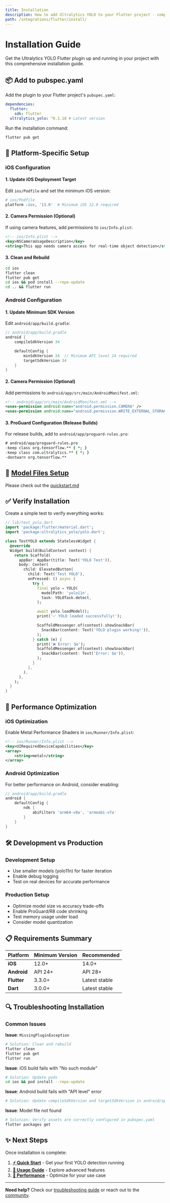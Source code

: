 ```yaml
---
title: Installation
description: How to add Ultralytics YOLO to your Flutter project - complete setup guide for iOS and Android
path: /integrations/flutter/install/
---
```


# Installation Guide

Get the Ultralytics YOLO Flutter plugin up and running in your project with this comprehensive installation guide.

## 📦 Add to pubspec.yaml

Add the plugin to your Flutter project's `pubspec.yaml`:

```yaml
dependencies:
  flutter:
    sdk: flutter
  ultralytics_yolo: ^0.1.18 # Latest version
```

Run the installation command:

```bash
flutter pub get
```

## 📱 Platform-Specific Setup

### iOS Configuration

#### 1. Update iOS Deployment Target

Edit `ios/Podfile` and set the minimum iOS version:

```ruby
# ios/Podfile
platform :ios, '13.0'  # Minimum iOS 12.0 required
```

#### 2. Camera Permission (Optional)

If using camera features, add permissions to `ios/Info.plist`:

```xml
<!-- ios/Info.plist -->
<key>NSCameraUsageDescription</key>
<string>This app needs camera access for real-time object detection</string>
```

#### 3. Clean and Rebuild

```bash
cd ios
flutter clean
flutter pub get
cd ios && pod install --repo-update
cd .. && flutter run
```

### Android Configuration

#### 1. Update Minimum SDK Version

Edit `android/app/build.gradle`:

```gradle
// android/app/build.gradle
android {
    compileSdkVersion 34

    defaultConfig {
        minSdkVersion 24  // Minimum API level 24 required
        targetSdkVersion 34
    }
}
```

#### 2. Camera Permission (Optional)

Add permissions to `android/app/src/main/AndroidManifest.xml`:

```xml
<!-- android/app/src/main/AndroidManifest.xml -->
<uses-permission android:name="android.permission.CAMERA" />
<uses-permission android:name="android.permission.WRITE_EXTERNAL_STORAGE" />
```

#### 3. ProGuard Configuration (Release Builds)

For release builds, add to `android/app/proguard-rules.pro`:

```pro
# android/app/proguard-rules.pro
-keep class org.tensorflow.** { *; }
-keep class com.ultralytics.** { *; }
-dontwarn org.tensorflow.**
```

## 🎯 [Model Files Setup](quickstart.md#-step-3-add-a-model)

Please check out the [quickstart.md](quickstart.md#-step-3-add-a-model)

## ✅ Verify Installation

Create a simple test to verify everything works:

```dart
// lib/test_yolo.dart
import 'package:flutter/material.dart';
import 'package:ultralytics_yolo/yolo.dart';

class TestYOLO extends StatelessWidget {
  @override
  Widget build(BuildContext context) {
    return Scaffold(
      appBar: AppBar(title: Text('YOLO Test')),
      body: Center(
        child: ElevatedButton(
          child: Text('Test YOLO'),
          onPressed: () async {
            try {
              final yolo = YOLO(
                modelPath: 'yolo11n',
                task: YOLOTask.detect,
              );

              await yolo.loadModel();
              print('✅ YOLO loaded successfully!');

              ScaffoldMessenger.of(context).showSnackBar(
                SnackBar(content: Text('YOLO plugin working!')),
              );
            } catch (e) {
              print('❌ Error: $e');
              ScaffoldMessenger.of(context).showSnackBar(
                SnackBar(content: Text('Error: $e')),
              );
            }
          },
        ),
      ),
    );
  }
}
```

## 🚀 Performance Optimization

### iOS Optimization

Enable Metal Performance Shaders in `ios/Runner/Info.plist`:

```xml
<!-- ios/Runner/Info.plist -->
<key>UIRequiredDeviceCapabilities</key>
<array>
    <string>metal</string>
</array>
```

### Android Optimization

For better performance on Android, consider enabling:

```gradle
// android/app/build.gradle
android {
    defaultConfig {
        ndk {
            abiFilters 'arm64-v8a', 'armeabi-v7a'
        }
    }
}
```

## 🛠️ Development vs Production

### Development Setup

- Use smaller models (yolo11n) for faster iteration
- Enable debug logging
- Test on real devices for accurate performance

### Production Setup

- Optimize model size vs accuracy trade-offs
- Enable ProGuard/R8 code shrinking
- Test memory usage under load
- Consider model quantization

## 📋 Requirements Summary

| Platform    | Minimum Version | Recommended   |
| ----------- | --------------- | ------------- |
| **iOS**     | 12.0+           | 14.0+         |
| **Android** | API 24+         | API 28+       |
| **Flutter** | 3.3.0+          | Latest stable |
| **Dart**    | 3.0.0+          | Latest stable |

## 🔍 Troubleshooting Installation

### Common Issues

**Issue**: `MissingPluginException`

```bash
# Solution: Clean and rebuild
flutter clean
flutter pub get
flutter run
```

**Issue**: iOS build fails with "No such module"

```bash
# Solution: Update pods
cd ios && pod install --repo-update
```

**Issue**: Android build fails with "API level" error

```bash
# Solution: Update compileSdkVersion and targetSdkVersion in android/app/build.gradle
```

**Issue**: Model file not found

```bash
# Solution: Verify assets are correctly configured in pubspec.yaml
flutter packages get
```

## ✨ Next Steps

Once installation is complete:

1. **[⚡ Quick Start](quickstart.md)** - Get your first YOLO detection running
2. **[📖 Usage Guide](usage.md)** - Explore advanced features
3. **[🚀 Performance](performance.md)** - Optimize for your use case

---

**Need help?** Check our [troubleshooting guide](troubleshooting.md) or reach out to the [community](https://discord.com/invite/ultralytics).

